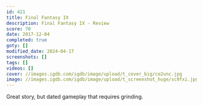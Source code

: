 ```yaml
---
id: 421
title: Final Fantasy IX
description: Final Fantasy IX - Review
score: 70
date: 2017-12-04
completed: true
goty: []
modified_date: 2024-04-17
screenshots: []
tags: []
videos: []
cover: //images.igdb.com/igdb/image/upload/t_cover_big/co2unc.jpg
image: //images.igdb.com/igdb/image/upload/t_screenshot_huge/sc9fxi.jpg
---
```

Great story, but dated gameplay that requires grinding.